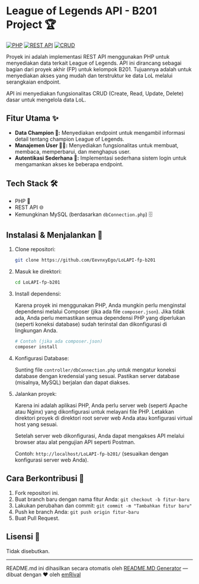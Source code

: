 # League of Legends API - B201 Project 🏆

[![PHP](https://img.shields.io/badge/PHP-777BB4?style=for-the-badge&logo=php&logoColor=white "PHP")](https://www.php.net/)  [![REST API](https://img.shields.io/badge/REST%20API-007bff?style=for-the-badge&logo=api&logoColor=white "REST API")]() [![CRUD](https://img.shields.io/badge/CRUD-2ecc71?style=for-the-badge&logo=data&logoColor=white "CRUD")]()

Proyek ini adalah implementasi REST API menggunakan PHP untuk menyediakan data terkait League of Legends. API ini dirancang sebagai bagian dari proyek akhir (FP) untuk kelompok B201. Tujuannya adalah untuk menyediakan akses yang mudah dan terstruktur ke data LoL melalui serangkaian endpoint.

API ini menyediakan fungsionalitas CRUD (Create, Read, Update, Delete) dasar untuk mengelola data LoL.

## Fitur Utama ✨

*   **Data Champion 🦸:** Menyediakan endpoint untuk mengambil informasi detail tentang champion League of Legends.
*   **Manajemen User 🧑‍💻:** Menyediakan fungsionalitas untuk membuat, membaca, memperbarui, dan menghapus user.
*   **Autentikasi Sederhana 🔐:** Implementasi sederhana sistem login untuk mengamankan akses ke beberapa endpoint.

## Tech Stack 🛠️

*   PHP 🐘
*   REST API 🌐
*   Kemungkinan MySQL (berdasarkan `dbConnection.php`) 🗄️

## Instalasi & Menjalankan 🚀

1.  Clone repositori:
    ```bash
    git clone https://github.com/EevnxyEgo/LoLAPI-fp-b201
    ```
2.  Masuk ke direktori:
    ```bash
    cd LoLAPI-fp-b201
    ```
3.  Install dependensi:

    Karena proyek ini menggunakan PHP, Anda mungkin perlu menginstal dependensi melalui Composer (jika ada file `composer.json`). Jika tidak ada, Anda perlu memastikan semua dependensi PHP yang diperlukan (seperti koneksi database) sudah terinstal dan dikonfigurasi di lingkungan Anda.

    ```bash
    # Contoh (jika ada composer.json)
    composer install
    ```

4.  Konfigurasi Database:

    Sunting file `controller/dbConnection.php` untuk mengatur koneksi database dengan kredensial yang sesuai. Pastikan server database (misalnya, MySQL) berjalan dan dapat diakses.

5.  Jalankan proyek:

    Karena ini adalah aplikasi PHP, Anda perlu server web (seperti Apache atau Nginx) yang dikonfigurasi untuk melayani file PHP.  Letakkan direktori proyek di direktori root server web Anda atau konfigurasi virtual host yang sesuai.

    Setelah server web dikonfigurasi, Anda dapat mengakses API melalui browser atau alat pengujian API seperti Postman.

    Contoh: `http://localhost/LoLAPI-fp-b201/` (sesuaikan dengan konfigurasi server web Anda).

## Cara Berkontribusi 🤝

1.  Fork repositori ini.
2.  Buat branch baru dengan nama fitur Anda: `git checkout -b fitur-baru`
3.  Lakukan perubahan dan commit: `git commit -m "Tambahkan fitur baru"`
4.  Push ke branch Anda: `git push origin fitur-baru`
5.  Buat Pull Request.

## Lisensi 📄

Tidak disebutkan.


---
README.md ini dihasilkan secara otomatis oleh [README.MD Generator](https://github.com/emRival) — dibuat dengan ❤️ oleh [emRival](https://github.com/emRival)
